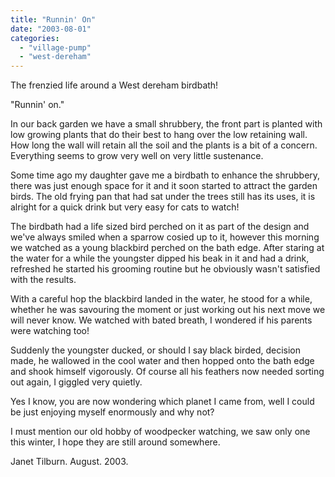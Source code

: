 ```yaml
---
title: "Runnin' On"
date: "2003-08-01"
categories: 
  - "village-pump"
  - "west-dereham"
---
```


The frenzied life around a West dereham birdbath!

"Runnin' on."

In our back garden we have a small shrubbery, the front part is planted with low growing plants that do their best to hang over the low retaining wall. How long the wall will retain all the soil and the plants is a bit of a concern. Everything seems to grow very well on very little sustenance.

Some time ago my daughter gave me a birdbath to enhance the shrubbery, there was just enough space for it and it soon started to attract the garden birds. The old frying pan that had sat under the trees still has its uses, it is alright for a quick drink but very easy for cats to watch!

The birdbath had a life sized bird perched on it as part of the design and we've always smiled when a sparrow cosied up to it, however this morning we watched as a young blackbird perched on the bath edge. After staring at the water for a while the youngster dipped his beak in it and had a drink, refreshed he started his grooming routine but he obviously wasn't satisfied with the results.

With a careful hop the blackbird landed in the water, he stood for a while, whether he was savouring the moment or just working out his next move we will never know. We watched with bated breath, I wondered if his parents were watching too!

Suddenly the youngster ducked, or should I say black birded, decision made, he wallowed in the cool water and then hopped onto the bath edge and shook himself vigorously. Of course all his feathers now needed sorting out again, I giggled very quietly.

Yes I know, you are now wondering which planet I came from, well I could be just enjoying myself enormously and why not?

I must mention our old hobby of woodpecker watching, we saw only one this winter, I hope they are still around somewhere.

Janet Tilburn. August. 2003.
